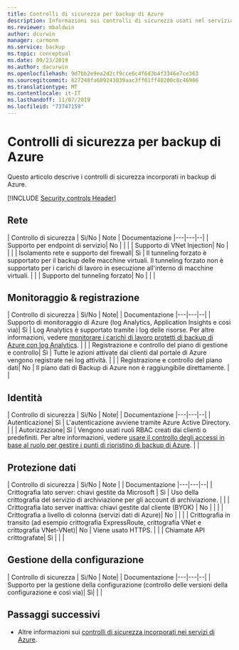 ```yaml
---
title: Controlli di sicurezza per backup di Azure
description: Informazioni sui controlli di sicurezza usati nel servizio backup di Azure. Questi controlli consentono al servizio di prevenire, rilevare e rispondere alle vulnerabilità di sicurezza.
ms.reviewer: mbaldwin
author: dcurwin
manager: carmonm
ms.service: backup
ms.topic: conceptual
ms.date: 09/23/2019
ms.author: dacurwin
ms.openlocfilehash: 9d7bb2e9ea2d2cf9cce6c4f6d3b4f3346e7ce363
ms.sourcegitcommit: 827248fa609243839aac3ff01ff40200c8c46966
ms.translationtype: MT
ms.contentlocale: it-IT
ms.lasthandoff: 11/07/2019
ms.locfileid: "73747159"
---
```

# <a name="security-controls-for-azure-backup"></a>Controlli di sicurezza per backup di Azure

Questo articolo descrive i controlli di sicurezza incorporati in backup di Azure.

[!INCLUDE [Security controls Header](../../includes/security-controls-header.md)]

## <a name="network"></a>Rete

| Controllo di sicurezza | Sì/No | Note | Documentazione
|---|---|--|
| Supporto per endpoint di servizio| No |  |  |
| Supporto di VNet Injection| No |  |  |
| Isolamento rete e supporto del firewall| Sì | Il tunneling forzato è supportato per il backup delle macchine virtuali. Il tunneling forzato non è supportato per i carichi di lavoro in esecuzione all'interno di macchine virtuali. |  |
| Supporto del tunneling forzato| No |  |  |

## <a name="monitoring--logging"></a>Monitoraggio & registrazione

| Controllo di sicurezza | Sì/No | Note| | Documentazione
|---|---|--|
| Supporto di monitoraggio di Azure (log Analytics, Application Insights e così via)| Sì | Log Analytics è supportato tramite i log delle risorse. Per altre informazioni, vedere [monitorare i carichi di lavoro protetti di backup di Azure con log Analytics](https://azure.microsoft.com/blog/monitor-all-azure-backup-protected-workloads-using-log-analytics/). |  |
| Registrazione e controllo del piano di gestione e controllo| Sì | Tutte le azioni attivate dai clienti dal portale di Azure vengono registrate nei log attività. |  |
| Registrazione e controllo del piano dati| No | Il piano dati di Backup di Azure non è raggiungibile direttamente.  |  |

## <a name="identity"></a>Identità

| Controllo di sicurezza | Sì/No | Note| | Documentazione
|---|---|--|
| Autenticazione| Sì | L'autenticazione avviene tramite Azure Active Directory. |  |
| Autorizzazione| Sì | Vengono usati ruoli RBAC creati dai clienti o predefiniti. Per altre informazioni, vedere [usare il controllo degli accessi in base al ruolo per gestire i punti di ripristino di backup di Azure](/azure/backup/backup-rbac-rs-vault). |  |

## <a name="data-protection"></a>Protezione dati

| Controllo di sicurezza | Sì/No | Note | | Documentazione
|---|---|--|
| Crittografia lato server: chiavi gestite da Microsoft | Sì | Uso della crittografia del servizio di archiviazione per gli account di archiviazione. |  |
| Crittografia lato server inattiva: chiavi gestite dal cliente (BYOK) | No |  |  |
| Crittografia a livello di colonna (servizi dati di Azure)| No |  |  |
| Crittografia in transito (ad esempio crittografia ExpressRoute, crittografia VNet e crittografia VNet-VNet)| No | Viene usato HTTPS. |  |
| Chiamate API crittografate| Sì |  |  |

## <a name="configuration-management"></a>Gestione della configurazione

| Controllo di sicurezza | Sì/No | Note| | Documentazione
|---|---|--|
| Supporto per la gestione della configurazione (controllo delle versioni della configurazione e così via)| Sì|  |  |

## <a name="next-steps"></a>Passaggi successivi

- Altre informazioni sui [controlli di sicurezza incorporati nei servizi di Azure](../security/fundamentals/security-controls.md).
